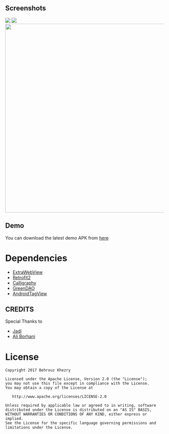 ## Screenshots
<img src="assets/1.png" />
<img src="assets/2.png" />
<img src="assets/3.png" width="600px" />

## Demo
You can download the latest demo APK from [here](https://github.com/bkhezry/Jadi_Net/blob/master/assets/jadi_net-last.apk)

# Dependencies

- [ExtraWebView](https://github.com/bkhezry/ExtraWebView/)
- [Retrofit2](https://github.com/square/retrofit/)
- [Calligraphy](https://github.com/chrisjenx/Calligraphy/)
- [GreenDAO](https://github.com/greenrobot/greenDAO/)
- [AndroidTagView](https://github.com/whilu/AndroidTagView/)


## CREDITS
Special Thanks to 
- [Jadi](https://github.com/jadijadi)
- [Ali Borhani](https://github.com/alibo)

 # License

    Copyright 2017 Behrouz Khezry

    Licensed under the Apache License, Version 2.0 (the "License");
    you may not use this file except in compliance with the License.
    You may obtain a copy of the License at

       http://www.apache.org/licenses/LICENSE-2.0

    Unless required by applicable law or agreed to in writing, software
    distributed under the License is distributed on an "AS IS" BASIS,
    WITHOUT WARRANTIES OR CONDITIONS OF ANY KIND, either express or implied.
    See the License for the specific language governing permissions and
    limitations under the License.
